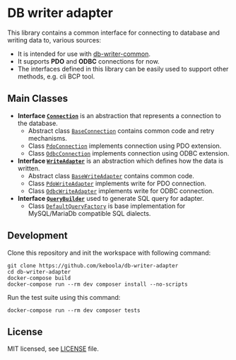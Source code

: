 # DB writer adapter

This library contains a common interface for connecting to database and writing data to, various sources:
- It is intended for use with [db-writer-common](https://github.com/keboola/db-writer-common).
- It supports **PDO** and **ODBC** connections for now.
- The interfaces defined in this library can be easily used to support other methods, e.g. cli BCP tool.

## Main Classes

- **Interface [`Connection`](https://github.com/keboola/db-writer-adapter/blob/main/src/Connection/BaseConnection.php)** is an abstraction that represents a connection to the database.
    - Abstract class [`BaseConnection`](https://github.com/keboola/db-writer-adapter/blob/main/src/Connection/BaseDbConnection.php) contains common code and retry mechanisms.
    - Class [`PdoConnection`](https://github.com/keboola/db-writer-adapter/blob/main/src/PDO/PdoConnection.php) implements connection using PDO extension.
    - Class [`OdbcConnection`](https://github.com/keboola/db-writer-adapter/blob/main/src/ODBC/OdbcConnection.php) implements connection using ODBC extension.
- **Interface [`WriteAdapter`](https://github.com/keboola/db-writer-adapter/blob/main/src/WriteAdapter.php)**  is an abstraction which defines how the data is written.
    - Abstract class [`BaseWriteAdapter`](https://github.com/keboola/db-writer-adapter/blob/main/src/BaseWriteAdapter.php) contains common code.
    - Class [`PdoWriteAdapter`](https://github.com/keboola/db-writer-adapter/blob/main/src/PDO/PdoWriteAdapter.php) implements write for PDO connection.
    - Class [`OdbcWriteAdapter`](https://github.com/keboola/db-writer-adapter/blob/main/src/ODBC/OdbcWriteAdapter.php) implements write for ODBC connection.
- **Interface [`QueryBuilder`](https://github.com/keboola/db-writer-adapter/blob/main/src/Query/QueryBuilder.php)** used to generate SQL query for adapter.
    - Class [`DefaultQueryFactory`](https://github.com/keboola/db-writer-adapter/blob/main/src/Query/DefaultQueryFactory.php) is base implementation for MySQL/MariaDb compatible SQL dialects.

## Development

Clone this repository and init the workspace with following command:

```
git clone https://github.com/keboola/db-writer-adapter
cd db-writer-adapter
docker-compose build
docker-compose run --rm dev composer install --no-scripts
```

Run the test suite using this command:

```
docker-compose run --rm dev composer tests
```

## License

MIT licensed, see [LICENSE](./LICENSE) file.